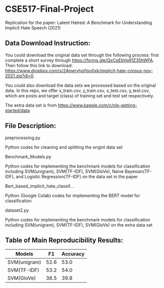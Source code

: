 # CSE517-Final-Project
Replication for the paper: Latent Hatred: A Benchmark for Understanding Implicit Hate Speech (2021)

## Data Download Instruction:

You could download the original data set through the following process: first complete a short survey through https://forms.gle/QxCpEbVp91Z35hWFA. Then follow this link to download: https://www.dropbox.com/s/24meryhqi1oo0xk/implicit-hate-corpus-nov-2021.zip?dl=0.

You could also download the data sets we processed based on the original data. In this repo, we offer x_train.csv, y_train.csv, x_test.csv, y_test.csv, which are posts and target (class) of training set and test set respectively.


The extra data set is from https://www.kaggle.com/c/nlp-getting-started/data

## File Description:

preprocessing.py  

Python codes for cleaning and splitting the originl data set

Benchmark_Models.py  

Python codes for implementing the benchmark models for classification including SVM(unigram), SVM(TF-IDF), SVM(GloVe), Naive Bayesian(TF-IDF), and Logistic Regression(TF-IDF) on the data set in the paper

Bert_based_implicit_hate_classif...  

Python (Google Colab) codes for implementing the BERT model for classification

dataset2.py

Python codes for implementing the benchmark models for classification including SVM(unigram), SVM(TF-IDF), SVM(GloVe) on the extra data set 


## Table of Main Reproducibility Results:

| Models        | F1            | Accuracy      |
| ------------- | ------------- | ------------- |
| SVM(unigram)  | 52.6          | 53.0          |
| SVM(TF-IDF)   | 53.2          | 54.0          |
| SVM(GloVe)    | 38.5          | 39.8          |

